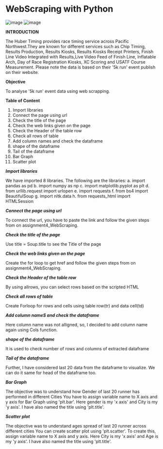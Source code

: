 # WebScraping with Python

![image](https://github.com/Sathiadak/Web_Scraping/assets/141050291/2ad855b8-07dd-4ecb-a409-4a2ada2649ea)
![image](https://github.com/Sathiadak/Web_Scraping/assets/141050291/9fecc54d-f75a-4cb2-b2dd-4c02a3706391)

**INTRODUCTION**

The Huber Timing provides race timing service across Pacific Northwest.They are known for different services such as Chip Timing, Results Production, Results Kiosks, Results Kiosks Receipt Printers, Finish Line Video Integrated with Results,Live Video Feed of Finish Line, Inflatable Arch, Day of Race Registration Kiosks, XC Scoring and USATF Course Measurement. Please note the data is based on their '5k run' event publish on their website. 

**Objective**

To analyse '5k run' event data using web scrapping.

**Table of Content**

1. Import libraries
2. Connect the page using url
3. Check the title of the page
4. Check the web links given on the page
5. Check the Header of the table row
6. Check all rows of table
7. Add column names and check the dataframe
8. shape of the dataframe
9. Tail of the dataframe
10. Bar Graph
11. Scatter plot



_**Import libraries**_

We have imported 8 libraries. The following are the libraries:
a. import pandas as pd
b. import numpy as np
c. import matplotlib.pyplot as plt
d. from urllib.request import urlopen
e. import requests
f. from bs4 import BeautifulSoup
g. import nltk.data
h. from requests_html import HTMLSession


   _**Connect the page using url**_

To connect the url, you have to paste the link and follow the given steps from on assignment4_WebScraping.


  **_Check the title of the page_**

Use title = Soup.title to see the Title of the page


 **_Check the web links given on the page_**
  
Create the for loop to get href and follow the given steps from on assignment4_WebScraping.


 _**Check the Header of the table row**_

 By using allrows, you can select rows based on the scripted HTML

 
 _**Check all rows of table**_

Create Forloop for rows and cells using table row(tr) and data cell(td)


 _**Add column nameS and check the dataframe**_

Here column name was not alligned, so, I decided to add column name again using Cols function.


 _**shape of the dataframe**_

It is used to check number of rows and columns of extracted dataframe


 _**Tail of the dataframe**_

Further, I have considered last 20 data from the dataframe to visualize. We can do it same for head of the dataframe too.


 _**Bar Graph**_

The objective was to understand how Gender of last 20 runner has performed in different Cities
You have to assign variable name to X axis and y axis for Bar Graph using 'plt.bar'. 
Here gender is my 'x axis' and City is my 'y axis'. I have also named the title using 'plt.title'.

 
 _**Scatter plot**_

The objective was to understand ages spread of last 20 runner across different cities
You can create scatter plot using 'plt.scatter'. To create this, assign variable name to X axis and y axis. 
Here City is my 'x axis' and Age is my 'y axis'. I have also named the title using 'plt.title'.

